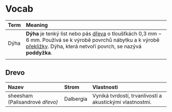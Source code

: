 # Vocab

| Term | Meaning  |
| :--- | :--- |
| Dýha | **Dýha** je tenký list nebo pás [dřeva](https://cs.wikipedia.org/wiki/D%C5%99evo) o tloušťkách 0,3 mm − 6 mm. Používá se k výrobě povrchů nábytku a k výrobě [překližky](https://cs.wikipedia.org/wiki/P%C5%99ekli%C5%BEka). Dýha, která netvoří povrch, se nazývá **poddyžka**. |
|  |  |

## Drevo 

| Nazev | Strom | Vlastnosti |
| :--- | :--- | :--- |
| sheesham \(Palisandrové _dřevo\)_ | Dalbergia | Vyniká tvrdostí, trvanlivostí a akustickými vlastnostmi. |

